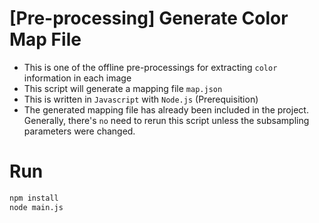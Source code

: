 # [Pre-processing] Generate Color Map File
- This is one of the offline pre-processings for extracting `color` information in each image
- This script will generate a mapping file `map.json`
- This is written in `Javascript` with `Node.js` (Prerequisition)
- The generated mapping file has already been included in the project. Generally, there's `no` need to rerun this script unless the subsampling parameters were changed.

# Run
```sh
npm install
node main.js
```